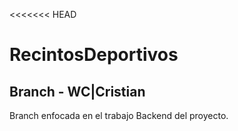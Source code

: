 <<<<<<< HEAD
# RecintosDeportivos
## Branch - WC|Cristian
Branch enfocada en el trabajo Backend del proyecto.